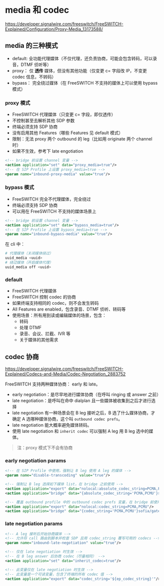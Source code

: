 # media 和 codec

https://developer.signalwire.com/freeswitch/FreeSWITCH-Explained/Configuration/Proxy-Media_13173588/

## media 的三种模式

- default:  全功能代理媒体（不仅代理，还负责协商，可能会包含转码，可以录音，DTMF 侦听等）
- proxy： 仅 **透传** 媒体，但没有其他功能（仅变更 c= 字段改 IP，不变更 codec 信息，不转码）
- bypass： 完全绕过媒体（在 FreeSWITCH 不支持的媒体上可以使用 bypass 模式）

### proxy 模式

- FreeSWITCH 代理媒体（只变更 c= 字段，即仅透传）
- 不控制甚至去解析其他 SDP 参数
- 终端必须支持 SDP 协商
- 没有启用其他 Features（哪些 Features 见 default 模式）
- 限制：无法 proxy 两个 outbound 的 leg（比如用 originate 两个 channel 时）
- 如果不生效，参考下 late engotiation

```xml
<!-- bridge 前设置 channel 变量 -->
<action application="set" data="proxy_media=true"/>
<!-- 在 SIP Profile 上设置 proxy_media=true -->
<param name="inbound-proxy-media" value="true"/>
```

### bypass 模式

- FreeSWITCH 完全不代理媒体，完全绕过
- 终端必须支持 SDP 协商
- 可以用在 FreeSWITCH 不支持的媒体场景上

```xml
<!-- bridge 前设置 channel 变量 -->
<action application="set" data="bypass_media=true"/>
<!-- 在 SIP Profile 上设置 bypass_media=true -->
<param name="inbound-bypass-media" value="true"/>

```

在 cli 中：

```sh
# 代理媒体（关闭媒体绕过）
uuid_media <uuid>
# 绕过媒体（开启媒体代理）
uuid_media off <uuid>
```

### default

- FreeSWITCH 代理媒体
- FreeSWITCH 控制 codec 的协商
- 如果终端支持相同的 codec，则不会发生转码
- All Features are enabled，包含录音、DTMF 侦听、转码等
- 使用场景：所有用到读或编辑媒体的场景，包含：
  - 转码
  - 处理 DTMF
  - 录音、会议、拦截、IVR 等
  - 关于媒体的其他需求

## codec 协商

https://developer.signalwire.com/freeswitch/FreeSWITCH-Explained/Codecs-and-Media/Codec-Negotiation_2883752

FreeSWITCH 支持两种媒体协商： early 和 late。

- early negotiation：是尽早地进行媒体协商（在呼叫 ringing 或 answer 之前）
- late  negotiation：是呼叫在命中 dialplan 且一些媒体被收集到之后才进行选择
- late  negotiation 有一种场景会在 B leg 接听之后，B 选了什么媒体协商，才确定 A 选哪种媒体协商，这个叫 `outbound codec prefs`。
- late negotiation 能大概率避免媒体转码。
- 使用 late negotiation 和 `inherit codec` 可以强制 A leg 用 B leg 选中的媒体。

> 注：proxy 模式下不会有协商

### early negotiation params

```xml
<!-- 在 SIP Profile 中使用，强制让 B leg 使用 A leg 的媒体 -->
<param name="disable-transcoding" value="true"/>

<!-- 强制让 B leg 选择如下媒体 list，在 bridge 之前使用 -->
<action application="export" data="nolocal:absolute_codec_string=PCMA,PCMU"/>
<action application="bridge" data="{absolute_codec_string='PCMA,PCMU'}sofia/gateway/mygateway/mynumber"/>

<!-- 覆盖 outbound profile 中的 outbound codec prefs 变量，在 bridge 前使用 -->
<action application="export" data="nolocal:codec_string=PCMA,PCMU"/>
<action application="bridge" data="{codec_string='PCMA,PCMU'}sofia/gateway/mygateway/mynumber"/>
```

### late negotiation params

```xml
<!-- A leg 接听后开始协商媒体 -->
<!-- 允许将 call 路由到脚本并检查 SDP 且用 codec_string 覆写可用的 codecs -->
<param name="inbound-late-negotiation" value="true"/>

<!-- 仅在 late negotiation 时生效 -->
<!-- 在 B leg answer 后协商 codec（尽量相同） -->
<action application="set" data="inherit_codec=true"/>

<!-- 此变量仅在 late negotiation 时生效 -->
<!-- 此变量是一个可读变量，包含了终端的所有 codec 值 -->
<action application="export" data="codec_string='${ep_codec_string}'"/>
```
